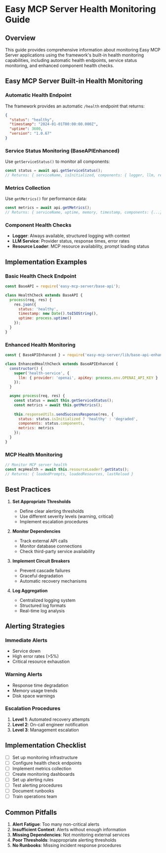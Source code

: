 # Easy MCP Server Health Monitoring Guide

## Overview
This guide provides comprehensive information about monitoring Easy MCP Server applications using the framework's built-in health monitoring capabilities, including automatic health endpoints, service status monitoring, and enhanced component health checks.

## Easy MCP Server Built-in Health Monitoring

### Automatic Health Endpoint
The framework provides an automatic `/health` endpoint that returns:
```json
{
  "status": "healthy",
  "timestamp": "2024-01-01T00:00:00.000Z",
  "uptime": 3600,
  "version": "1.0.67"
}
```

### Service Status Monitoring (BaseAPIEnhanced)
Use `getServiceStatus()` to monitor all components:
```javascript
const status = await api.getServiceStatus();
// Returns: { serviceName, isInitialized, components: { logger, llm, resourceLoader } }
```

### Metrics Collection
Use `getMetrics()` for performance data:
```javascript
const metrics = await api.getMetrics();
// Returns: { serviceName, uptime, memory, timestamp, components: {...} }
```

### Component Health Checks
- **Logger**: Always available, structured logging with context
- **LLM Service**: Provider status, response times, error rates
- **Resource Loader**: MCP resource availability, prompt loading status

## Implementation Examples

### Basic Health Check Endpoint
```javascript
const BaseAPI = require('easy-mcp-server/base-api');

class HealthCheck extends BaseAPI {
  process(req, res) {
    res.json({
      status: 'healthy',
      timestamp: new Date().toISOString(),
      uptime: process.uptime()
    });
  }
}
```

### Enhanced Health Monitoring
```javascript
const { BaseAPIEnhanced } = require('easy-mcp-server/lib/base-api-enhanced');

class EnhancedHealthCheck extends BaseAPIEnhanced {
  constructor() {
    super('health-service', {
      llm: { provider: 'openai', apiKey: process.env.OPENAI_API_KEY }
    });
  }

  async process(req, res) {
    const status = await this.getServiceStatus();
    const metrics = await this.getMetrics();
    
    this.responseUtils.sendSuccessResponse(res, {
      status: status.isInitialized ? 'healthy' : 'degraded',
      components: status.components,
      metrics: metrics
    });
  }
}
```

### MCP Health Monitoring
```javascript
// Monitor MCP server health
const mcpHealth = await this.resourceLoader?.getStats();
// Returns: { loadedPrompts, loadedResources, lastReload }
```

## Best Practices

1. **Set Appropriate Thresholds**
   - Define clear alerting thresholds
   - Use different severity levels (warning, critical)
   - Implement escalation procedures

2. **Monitor Dependencies**
   - Track external API calls
   - Monitor database connections
   - Check third-party service availability

3. **Implement Circuit Breakers**
   - Prevent cascade failures
   - Graceful degradation
   - Automatic recovery mechanisms

4. **Log Aggregation**
   - Centralized logging system
   - Structured log formats
   - Real-time log analysis

## Alerting Strategies

### Immediate Alerts
- Service down
- High error rates (>5%)
- Critical resource exhaustion

### Warning Alerts
- Response time degradation
- Memory usage trends
- Disk space warnings

### Escalation Procedures
1. **Level 1**: Automated recovery attempts
2. **Level 2**: On-call engineer notification
3. **Level 3**: Management escalation

## Implementation Checklist

- [ ] Set up monitoring infrastructure
- [ ] Configure health check endpoints
- [ ] Implement metrics collection
- [ ] Create monitoring dashboards
- [ ] Set up alerting rules
- [ ] Test alerting procedures
- [ ] Document runbooks
- [ ] Train operations team

## Common Pitfalls

1. **Alert Fatigue**: Too many non-critical alerts
2. **Insufficient Context**: Alerts without enough information
3. **Missing Dependencies**: Not monitoring external services
4. **Poor Thresholds**: Inappropriate alerting thresholds
5. **No Runbooks**: Missing incident response procedures
